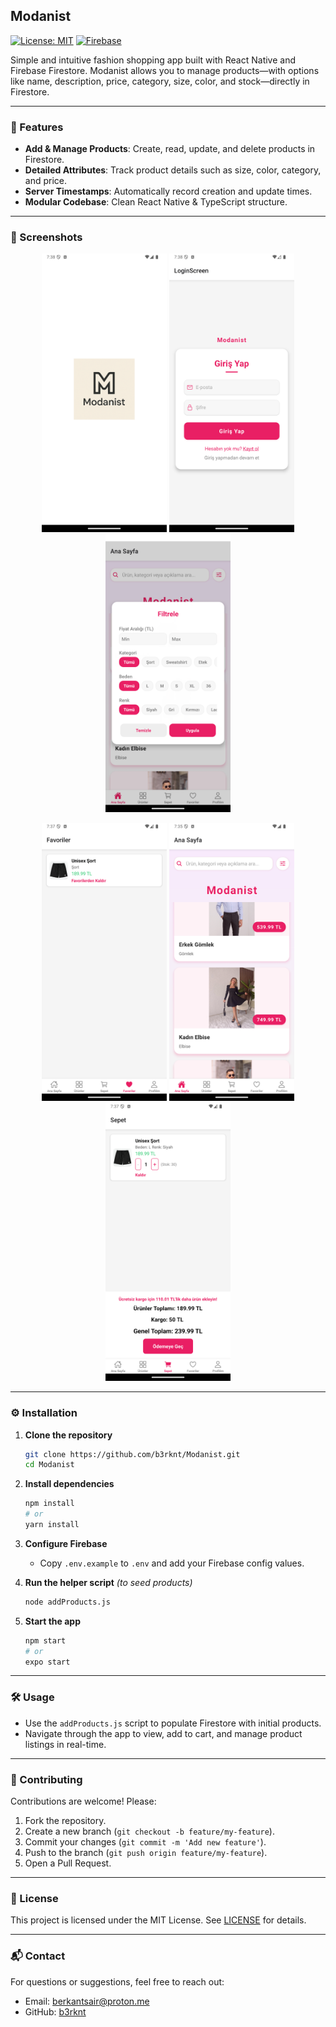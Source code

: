 ## Modanist

[![License: MIT](https://img.shields.io/badge/License-MIT-yellow.svg)](LICENSE)
[![Firebase](https://img.shields.io/badge/Firestore-Database-blue.svg)](https://firebase.google.com/products/firestore)

Simple and intuitive fashion shopping app built with React Native and Firebase Firestore. Modanist allows you to manage products—with options like name, description, price, category, size, color, and stock—directly in Firestore.

---

### 🚀 Features

* **Add & Manage Products**: Create, read, update, and delete products in Firestore.
* **Detailed Attributes**: Track product details such as size, color, category, and price.
* **Server Timestamps**: Automatically record creation and update times.
* **Modular Codebase**: Clean React Native & TypeScript structure.

---

### 📸 Screenshots

<p align="center">
  <img src="assets/screenshots/Logo.png" width="200"/>
  <img src="assets/screenshots/LoginScreen.png" width="200"/>
  <img src="assets/screenshots/Filtreleme.png" width="200"/>
</p>
<p align="center">
  <img src="assets/screenshots/Favoriler.png" width="200"/>
  <img src="assets/screenshots/AnaSayfa.png"width="200"/>
  <img src="assets/screenshots/Sepet.png" width="200"/>
</p>

---

### ⚙️ Installation

1. **Clone the repository**
   ```bash
   git clone https://github.com/b3rknt/Modanist.git
   cd Modanist
   ```

2. **Install dependencies**
   ```bash
   npm install
   # or
   yarn install
   ```

3. **Configure Firebase**

   * Copy `.env.example` to `.env` and add your Firebase config values.

4. **Run the helper script** *(to seed products)*
   ```bash
   node addProducts.js
   ```

5. **Start the app**
   ```bash
   npm start
   # or
   expo start
   ```

---

### 🛠️ Usage

* Use the `addProducts.js` script to populate Firestore with initial products.
* Navigate through the app to view, add to cart, and manage product listings in real-time.

---

### 🤝 Contributing

Contributions are welcome! Please:

1. Fork the repository.
2. Create a new branch (`git checkout -b feature/my-feature`).
3. Commit your changes (`git commit -m 'Add new feature'`).
4. Push to the branch (`git push origin feature/my-feature`).
5. Open a Pull Request.

---

### 📄 License

This project is licensed under the MIT License. See [LICENSE](LICENSE) for details.

---

### 📬 Contact

For questions or suggestions, feel free to reach out:

* Email: [berkantsair@proton.me](mailto:berkantsair@proton.me)
* GitHub: [b3rknt](https://github.com/b3rknt)
